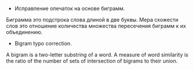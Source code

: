 * Исправление опечаток на основе биграмм.

Биграмма это подстрока слова длиной в две буквы. Мера схожести слов это отношение количества множества пересечения биграмм к их объединению.

* Bigram typo correction.

A bigram is a two-letter substring of a word. A measure of word similarity is the ratio of the number of sets of intersection of bigrams to their union.
